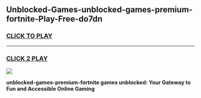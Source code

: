 
## Unblocked-Games-unblocked-games-premium-fortnite-Play-Free-do7dn
<h3>
<a href="https://premium76.site?title=unblocked-games-premium-fortnite&ref=17A">CLICK TO PLAY</a></h3>
<hr>

<h3>
<a href="https://premium76.site?title=unblocked-games-premium-fortnite&ref=17A">CLICK 2 PLAY</a>
  
</h3>

<a href="https://premium76.site?title=unblocked-games-premium-fortnite&ref=17A"><img src="https://clearcache.store/games.png"></a>


**unblocked-games-premium-fortnite games unblocked: Your Gateway to Fun and Accessible Online Gaming**
